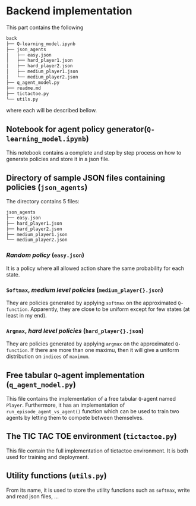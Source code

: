# **Backend implementation**

This part contains the following

```bash
back
├── Q-learning_model.ipynb
├── json_agents
│   ├── easy.json
│   ├── hard_player1.json
│   ├── hard_player2.json
│   ├── medium_player1.json
│   └── medium_player2.json
├── q_agent_model.py
├── readme.md
├── tictactoe.py
└── utils.py
```

where each will be described bellow.

## **Notebook for agent policy generator**(`Q-learning_model.ipynb`)

This notebook contains a complete and step by step process on how to generate policies and store it in a json file.

## **Directory of sample JSON files containing policies** (`json_agents`)

The directory contains 5 files:

```bash
json_agents
├── easy.json
├── hard_player1.json
├── hard_player2.json
├── medium_player1.json
└── medium_player2.json
```

### *Random policy* (`easy.json`)

It is a policy where all allowed action share the same probability for each state.

### `Softmax`, *medium level policies* (`medium_player{}.json`)

They are policies generated by applying `softmax` on the approximated `Q-function`. Apparently, they are close to be uniform except for few states (at least in my end).

### `Argmax`, *hard level policies* (`hard_player{}.json`)

They are policies generated by applying `argmax` on the approximated `Q-function`. If there are more than one maximu, then it will give a uniform distribution on `indices` of `maximum`.

## **Free tabular `Q`-agent implementation** (`q_agent_model.py`)

This file contains the implementation of a free tabular `Q`-agent named `Player`. Furthermore, it has an implementation of  `run_episode_agent_vs_agent()` function which can be used to train two agents by letting them to compete between themselves.

## **The TIC TAC TOE environment** (`tictactoe.py`)

This file contain the full implementation of tictactoe environment. It is both used for training and deployment.

## **Utility functions** (`utils.py`)

From its name, it is used to store the utility functions such as `softmax`, write and read json files, ...
